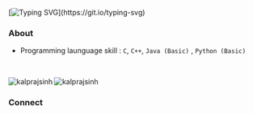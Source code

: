 <!--### Hi there 👋


<!--
**Kalprajsinh/Kalprajsinh** is a ✨ _special_ ✨ repository because its `README.md` (this file) appears on your GitHub profile.

[![Typing SVG](https://readme-typing-svg.herokuapp.com?size=40&center=true&vCenter=true&width=1000&height=100&lines=HI+I+AM+KALPRAJ.;I+AM+A+DEVELOPER.;WELCOME+TO+VISIT+MY+PROFILE.)](https://git.io/typing-svg)

Here are some ideas to get you started:

- 🔭 I’m currently working on ...
- 🌱 I’m currently learning ...
- 👯 I’m looking to collaborate on ...
- 🤔 I’m looking for help with ...
- 💬 Ask me about ...
- 📫 How to reach me: ...
- 😄 Pronouns: ...
- ⚡ Fun fact: ...

-->

[![Typing SVG](https://readme-typing-svg.herokuapp.com?size=40&center=true&vCenter=true&width=1000&height=100&lines=HI+👋+I+AM+KALPRAJ.)](https://git.io/typing-svg)

### About
- Programming launguage skill : `C`, `C++`, `Java (Basic)` , `Python (Basic)`
<br>
<p><img align="left" src="https://github-readme-stats.vercel.app/api/top-langs?username=kalprajsinh&show_icons=true&locale=en&layout=compact" alt="kalprajsinh" /></p>
<p><img align="center" src="https://github-readme-streak-stats.herokuapp.com/?user=kalprajsinh&" alt="kalprajsinh" /></p>


### Connect

<a href=""> 
  <img align="left" src=""/>
</a>
<a href=""> 
    <img align="left" src=""></img>
</a>
<a href=""> 
    <img align="left" src=""></img>
</a>
<a href=""> 
    <img align="left" src=""></img>
</a>

